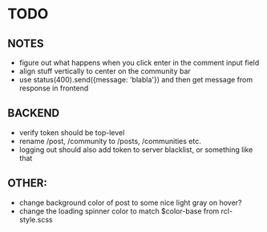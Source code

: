# TODO

## NOTES

-   figure out what happens when you click enter in the comment input field
-   align stuff vertically to center on the community bar
-   use status(400).send({message: 'blabla'}) and then get message from response in frontend

## BACKEND

-   verify token should be top-level
-   rename /post, /community to /posts, /communities etc.
-   logging out should also add token to server blacklist, or something like that

## OTHER:

-   change background color of post to some nice light gray on hover?
-   change the loading spinner color to match \$color-base from rcl-style.scss
